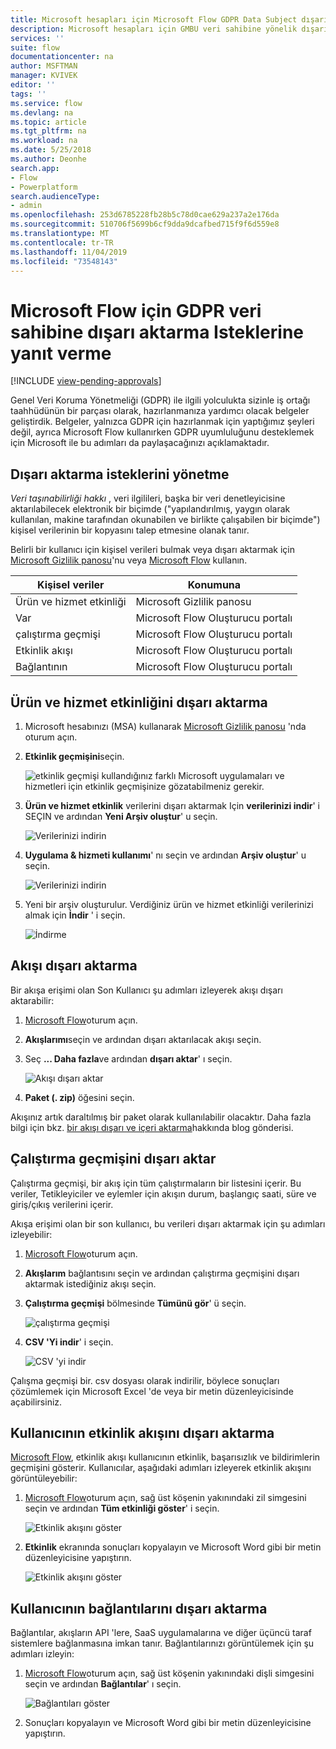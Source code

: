 ```yaml
---
title: Microsoft hesapları için Microsoft Flow GDPR Data Subject dışarı aktarma Istekleri (MSA) | Microsoft Docs
description: Microsoft hesapları için GMBU veri sahibine yönelik dışarı aktarma Isteklerini yanıtlamak üzere Microsoft Flow nasıl kullanacağınızı öğrenin.
services: ''
suite: flow
documentationcenter: na
author: MSFTMAN
manager: KVIVEK
editor: ''
tags: ''
ms.service: flow
ms.devlang: na
ms.topic: article
ms.tgt_pltfrm: na
ms.workload: na
ms.date: 5/25/2018
ms.author: Deonhe
search.app:
- Flow
- Powerplatform
search.audienceType:
- admin
ms.openlocfilehash: 253d6785228fb28b5c78d0cae629a237a2e176da
ms.sourcegitcommit: 510706f5699b6cf9dda9dcafbed715f9f6d559e8
ms.translationtype: MT
ms.contentlocale: tr-TR
ms.lasthandoff: 11/04/2019
ms.locfileid: "73548143"
---
```

# <a name="responding-to-gdpr-data-subject-export-requests-for-microsoft-flow"></a>Microsoft Flow için GDPR veri sahibine dışarı aktarma Isteklerine yanıt verme
[!INCLUDE [view-pending-approvals](includes/cc-rebrand.md)]

Genel Veri Koruma Yönetmeliği (GDPR) ile ilgili yolculukta sizinle iş ortağı taahhüdünün bir parçası olarak, hazırlanmanıza yardımcı olacak belgeler geliştirdik. Belgeler, yalnızca GDPR için hazırlanmak için yaptığımız şeyleri değil, ayrıca Microsoft Flow kullanırken GDPR uyumluluğunu desteklemek için Microsoft ile bu adımları da paylaşacağınızı açıklamaktadır.

## <a name="manage-export-requests"></a>Dışarı aktarma isteklerini yönetme

*Veri taşınabilirliği hakkı* , veri ilgilileri, başka bir veri denetleyicisine aktarılabilecek elektronik bir biçimde ("yapılandırılmış, yaygın olarak kullanılan, makine tarafından okunabilen ve birlikte çalışabilen bir biçimde") kişisel verilerinin bir kopyasını talep etmesine olanak tanır.

Belirli bir kullanıcı için kişisel verileri bulmak veya dışarı aktarmak için [Microsoft Gizlilik panosu](https://account.microsoft.com/privacy/)'nu veya [Microsoft Flow](https://flow.microsoft.com/) kullanın.

|Kişisel veriler|Konumuna|
|-----------------|-------------------|
|Ürün ve hizmet etkinliği|Microsoft Gizlilik panosu|
|Var|Microsoft Flow Oluşturucu portalı|
|çalıştırma geçmişi|Microsoft Flow Oluşturucu portalı|
|Etkinlik akışı|Microsoft Flow Oluşturucu portalı|
|Bağlantının|Microsoft Flow Oluşturucu portalı|

## <a name="export-product-and-service-activity"></a>Ürün ve hizmet etkinliğini dışarı aktarma

1. Microsoft hesabınızı (MSA) kullanarak [Microsoft Gizlilik panosu](https://account.microsoft.com/privacy/) 'nda oturum açın.
1. **Etkinlik geçmişini**seçin.

    ![etkinlik geçmişi](./media/gdpr-dsr-export-msa/activityhistory.png) kullandığınız farklı Microsoft uygulamaları ve hizmetleri için etkinlik geçmişinize gözatabilmeniz gerekir.
1. **Ürün ve hizmet etkinlik** verilerini dışarı aktarmak Için **verilerinizi indir**' i SEÇIN ve ardından **Yeni Arşiv oluştur**' u seçin.

    ![Verilerinizi indirin](./media/gdpr-dsr-export-msa/downloaddata.png)

1. **Uygulama & hizmeti kullanımı**' nı seçin ve ardından **Arşiv oluştur**' u seçin.

    ![Verilerinizi indirin](./media/gdpr-dsr-export-msa/create-archive.png)
1. Yeni bir arşiv oluşturulur. Verdiğiniz ürün ve hizmet etkinliği verilerinizi almak için **İndir** ' i seçin.

    ![İndirme](./media/gdpr-dsr-export-msa/download.png)

## <a name="export-a-flow"></a>Akışı dışarı aktarma

Bir akışa erişimi olan Son Kullanıcı şu adımları izleyerek akışı dışarı aktarabilir:

1. [Microsoft Flow](https://flow.microsoft.com/)oturum açın.

1. **Akışlarımı**seçin ve ardından dışarı aktarılacak akışı seçin.

1. Seç **... Daha fazla**ve ardından **dışarı aktar**' ı seçin.

    ![Akışı dışarı aktar](./media/gdpr-dsr-export/export-flow.png)

1. **Paket (. zip)** öğesini seçin.

Akışınız artık daraltılmış bir paket olarak kullanılabilir olacaktır. Daha fazla bilgi için bkz. [bir akışı dışarı ve içeri aktarma](https://flow.microsoft.com/blog/import-export-bap-packages/)hakkında blog gönderisi.

## <a name="export-run-history"></a>Çalıştırma geçmişini dışarı aktar

Çalıştırma geçmişi, bir akış için tüm çalıştırmaların bir listesini içerir. Bu veriler, Tetikleyiciler ve eylemler için akışın durum, başlangıç saati, süre ve giriş/çıkış verilerini içerir.

Akışa erişimi olan bir son kullanıcı, bu verileri dışarı aktarmak için şu adımları izleyebilir:

1. [Microsoft Flow](https://flow.microsoft.com/)oturum açın.
1. **Akışlarım** bağlantısını seçin ve ardından çalıştırma geçmişini dışarı aktarmak istediğiniz akışı seçin.
1. **Çalıştırma geçmişi** bölmesinde **Tümünü gör**' ü seçin.

    ![çalıştırma geçmişi](./media/gdpr-dsr-export/run-history.png)

1. **CSV 'Yi indir**' i seçin.

    ![CSV 'yi indir](./media/gdpr-dsr-export/download-csv.png)

Çalışma geçmişi bir. csv dosyası olarak indirilir, böylece sonuçları çözümlemek için Microsoft Excel 'de veya bir metin düzenleyicisinde açabilirsiniz.

## <a name="export-a-users-activity-feed"></a>Kullanıcının etkinlik akışını dışarı aktarma

[Microsoft Flow](https://flow.microsoft.com/), etkinlik akışı kullanıcının etkinlik, başarısızlık ve bildirimlerin geçmişini gösterir. Kullanıcılar, aşağıdaki adımları izleyerek etkinlik akışını görüntüleyebilir:

1. [Microsoft Flow](https://flow.microsoft.com/)oturum açın, sağ üst köşenin yakınındaki zil simgesini seçin ve ardından **Tüm etkinliği göster**' i seçin.

    ![Etkinlik akışını göster](./media/gdpr-dsr-export/show-activity-feed.png)

1. **Etkinlik** ekranında sonuçları kopyalayın ve Microsoft Word gibi bir metin düzenleyicisine yapıştırın.

    ![Etkinlik akışını göster](./media/gdpr-dsr-export/export-activity-feed.png)

## <a name="export-a-users-connections"></a>Kullanıcının bağlantılarını dışarı aktarma

Bağlantılar, akışların API 'lere, SaaS uygulamalarına ve diğer üçüncü taraf sistemlere bağlanmasına imkan tanır. Bağlantılarınızı görüntülemek için şu adımları izleyin:

1. [Microsoft Flow](https://flow.microsoft.com/)oturum açın, sağ üst köşenin yakınındaki dişli simgesini seçin ve ardından **Bağlantılar**' ı seçin.

    ![Bağlantıları göster](./media/gdpr-dsr-export/show-connections.png)
1. Sonuçları kopyalayın ve Microsoft Word gibi bir metin düzenleyicisine yapıştırın.
